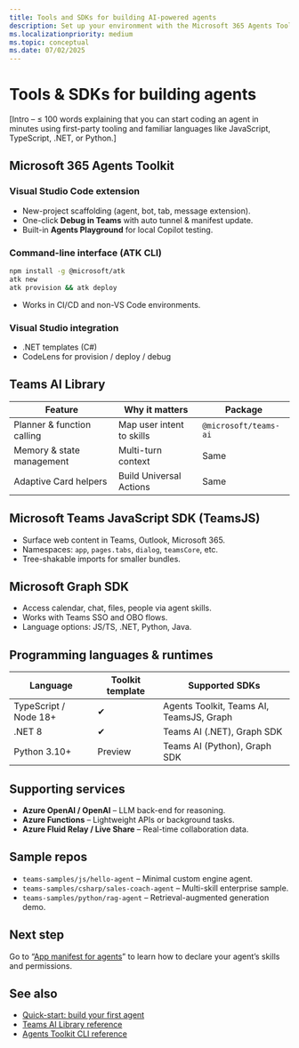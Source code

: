 ```yaml
---
title: Tools and SDKs for building AI-powered agents  
description: Set up your environment with the Microsoft 365 Agents Toolkit, Teams AI Library, TeamsJS, and other SDKs used to create, debug, and deploy agents.  
ms.localizationpriority: medium  
ms.topic: conceptual
ms.date: 07/02/2025  
---
```

# Tools & SDKs for building agents  

[Intro – ≤ 100 words explaining that you can start coding an agent in minutes using first-party tooling and familiar languages like JavaScript, TypeScript, .NET, or Python.]

## Microsoft 365 Agents Toolkit  

### Visual Studio Code extension  

- New-project scaffolding (agent, bot, tab, message extension).  
- One-click **Debug in Teams** with auto tunnel & manifest update.  
- Built-in **Agents Playground** for local Copilot testing.  

### Command-line interface (ATK CLI)  

```bash
npm install -g @microsoft/atk
atk new
atk provision && atk deploy
```  

- Works in CI/CD and non-VS Code environments.  

### Visual Studio integration  

- .NET templates (C#)  
- CodeLens for provision / deploy / debug  

## Teams AI Library  

| Feature | Why it matters | Package |  
|---------|----------------|---------|  
| Planner & function calling | Map user intent to skills | `@microsoft/teams-ai` |  
| Memory & state management | Multi-turn context | Same |  
| Adaptive Card helpers | Build Universal Actions | Same |

## Microsoft Teams JavaScript SDK (TeamsJS)  

- Surface web content in Teams, Outlook, Microsoft 365.  
- Namespaces: `app`, `pages.tabs`, `dialog`, `teamsCore`, etc.  
- Tree-shakable imports for smaller bundles.  

## Microsoft Graph SDK  

- Access calendar, chat, files, people via agent skills.  
- Works with Teams SSO and OBO flows.  
- Language options: JS/TS, .NET, Python, Java.

## Programming languages & runtimes  

| Language | Toolkit template | Supported SDKs |  
|----------|------------------|----------------|  
| TypeScript / Node 18+ | ✔ | Agents Toolkit, Teams AI, TeamsJS, Graph |  
| .NET 8 | ✔ | Teams AI (.NET), Graph SDK |  
| Python 3.10+ | Preview | Teams AI (Python), Graph SDK |

## Supporting services  

- **Azure OpenAI / OpenAI** – LLM back-end for reasoning.  
- **Azure Functions** – Lightweight APIs or background tasks.  
- **Azure Fluid Relay / Live Share** – Real-time collaboration data.  

## Sample repos  

- `teams-samples/js/hello-agent` – Minimal custom engine agent.  
- `teams-samples/csharp/sales-coach-agent` – Multi-skill enterprise sample.  
- `teams-samples/python/rag-agent` – Retrieval-augmented generation demo.  

## Next step  

Go to “[App manifest for agents](app-manifest-for-agents.md)” to learn how to declare your agent’s skills and permissions.

## See also  

- [Quick-start: build your first agent](../agents/get-started/quick-start-build-your-first-agent.md)  
- [Teams AI Library reference](https://aka.ms/teams-ai-lib)  
- [Agents Toolkit CLI reference](../toolkit/microsoft-365-agents-toolkit-cli.md)
